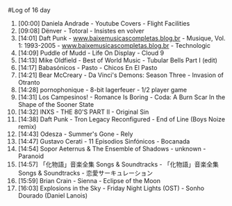 #Log of 16 day

1. [00:00] Daniela Andrade - Youtube Covers - Flight Facilities
1. [09:08] Dënver - Totoral - Insistes en volver
1. [14:01] Daft Punk - www.baixemusicascompletas.blog.br - Musique, Vol. 1: 1993-2005 - www.baixemusicascompletas.blog.br - Technologic
1. [14:09] Puddle of Mudd - Life On Display - Cloud 9
1. [14:13] Mike Oldfield - Best of World Music - Tubular Bells Part I (edit)
1. [14:17] Babasónicos - Pasto - Chicos En El Pasto
1. [14:21] Bear McCreary - Da Vinci's Demons: Season Three - Invasion of Otranto
1. [14:28] pornophonique - 8-bit lagerfeuer - 1/2 player game
1. [14:31] Los Campesinos! - Romance Is Boring - Coda: A Burn Scar In the Shape of the Sooner State
1. [14:32] INXS - THE 80'S PART II - Original Sin
1. [14:38] Daft Punk - Tron Legacy Reconfigured - End of Line (Boys Noize remix)
1. [14:43] Odesza - Summer's Gone - Rely
1. [14:47] Gustavo Cerati - 11 Episodios Sinfónicos - Bocanada
1. [14:54] Sopor Aeternus & The Ensemble of Shadows - unknown - Paranoid
1. [14:57] 「化物語」音楽全集 Songs & Soundtracks - 「化物語」音楽全集 Songs & Soundtracks - 恋愛サーキュレーション
1. [15:59] Brian Crain - Sienna - Eclipse of the Moon
1. [16:03] Explosions in the Sky - Friday Night Lights (OST) - Sonho Dourado (Daniel Lanois)
